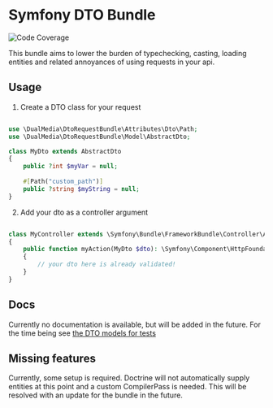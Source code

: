 # Symfony DTO Bundle

![Code Coverage](https://camo.githubusercontent.com/ffe54b3b9a48d4d6bd374e2630b48e088c99858500db95ebed37184e8c1a6a3b/68747470733a2f2f696d672e736869656c64732e696f2f62616467652f436f6465253230436f7665726167652d38342532352d737563636573733f7374796c653d666c6174)

This bundle aims to lower the burden of typechecking, casting, loading entities
and related annoyances of using requests in your api.

## Usage

1. Create a DTO class for your request

```php

use \DualMedia\DtoRequestBundle\Attributes\Dto\Path;
use \DualMedia\DtoRequestBundle\Model\AbstractDto;

class MyDto extends AbstractDto
{
    public ?int $myVar = null;
    
    #[Path("custom_path")]
    public ?string $myString = null;
}

```

2. Add your dto as a controller argument

```php

class MyController extends \Symfony\Bundle\FrameworkBundle\Controller\AbstractController
{
    public function myAction(MyDto $dto): \Symfony\Component\HttpFoundation\Response
    {
        // your dto here is already validated!
    }
}
```

## Docs

Currently no documentation is available, but will be added in the future. For the time being see [the DTO models for tests](tests/Fixtures/Model/Dto)

## Missing features

Currently, some setup is required. Doctrine will not automatically supply entities at this point
and a custom CompilerPass is needed. This will be resolved with an update for the bundle in the future.